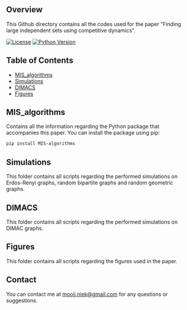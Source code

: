 ## Overview

This Github directory contains all the codes used for the paper "Finding large independent sets using competitive dynamics".

[![License](https://img.shields.io/badge/license-MIT-blue.svg)](https://opensource.org/licenses/MIT)
[![Python Version](https://img.shields.io/badge/python-3.6%2B-blue.svg)](https://www.python.org/downloads/)

## Table of Contents

- [MIS_algorithms](#MIS_algorithms)
- [Simulations](#Simulations)
- [DIMACS](#DIMACS)
- [Figures](#Figures)

## MIS_algorithms
Contains all the information regarding the Python package that accompanies this paper.
You can install the package using pip:

```bash
pip install MIS-algorithms
```

## Simulations
This folder contains all scripts regarding the performed simulations on Erdos-Renyi graphs, random bipartite graphs and random geometric graphs.

## DIMACS
This folder contains all scripts regarding the performed simulations on DIMAC graphs.

## Figures
This folder contains all scripts regarding the figures used in the paper.

## Contact
You can contact me at mooij.niek@gmail.com for any questions or suggestions.
